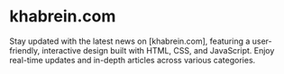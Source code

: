 # khabrein.com
Stay updated with the latest news on [khabrein.com], featuring a user-friendly, interactive design built with HTML, CSS, and JavaScript. Enjoy real-time updates and in-depth articles across various categories.
